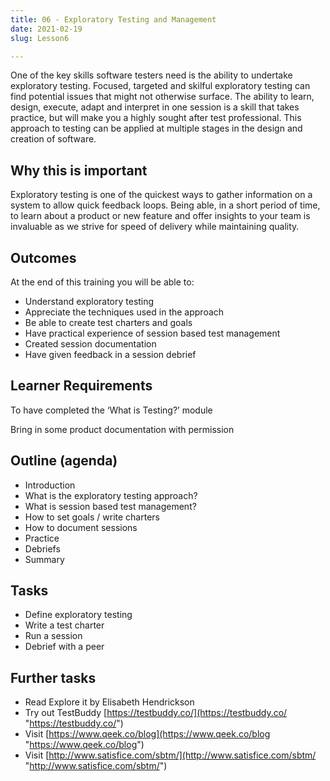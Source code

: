 ```yaml
---
title: 06 - Exploratory Testing and Management
date: 2021-02-19
slug: Lesson6

---
```

One of the key skills software testers need is the ability to undertake exploratory testing. Focused, targeted and skilful exploratory testing can find potential issues that might not otherwise surface. The ability to learn, design, execute, adapt and interpret in one session is a skill that takes practice, but will make you a highly sought after test professional. This approach to testing can be applied at multiple stages in the design and creation of software.

## Why this is important

Exploratory testing is one of the quickest ways to gather information on a system to allow quick feedback loops. Being able, in a short period of time, to learn about a product or new feature and offer insights to your team is invaluable as we strive for speed of delivery while maintaining quality.

## Outcomes

At the end of this training you will be able to:

* Understand exploratory testing
* Appreciate the techniques used in the approach
* Be able to create test charters and goals
* Have practical experience of session based test management
* Created session documentation
* Have given feedback in a session debrief

## Learner Requirements

To have completed the ‘What is Testing?’ module

Bring in some product documentation with permission

## Outline (agenda)

* Introduction
* What is the exploratory testing approach?
* What is session based test management?
* How to set goals / write charters
* How to document sessions
* Practice
* Debriefs
* Summary

## Tasks

* Define exploratory testing
* Write a test charter
* Run a session
* Debrief with a peer

## Further tasks

* Read Explore it by Elisabeth Hendrickson
* Try out TestBuddy [https://testbuddy.co/](https://testbuddy.co/ "https://testbuddy.co/")
* Visit [https://www.qeek.co/blog](https://www.qeek.co/blog "https://www.qeek.co/blog")
* Visit [http://www.satisfice.com/sbtm/](http://www.satisfice.com/sbtm/ "http://www.satisfice.com/sbtm/")